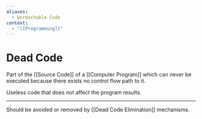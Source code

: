 ```yaml
---
aliases:
  - Unreachable Code
context:
  - "[[Programming]]"
---
```


# Dead Code

Part of the [[Source Code]] of a [[Computer Program]] which can never be executed because there exists no control flow path to it.

Useless code that does not affect the program results.

---

Should be avoided or removed by [[Dead Code Elimination]] mechanisms.
